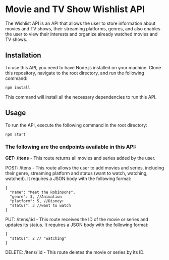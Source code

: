 # Movie and TV Show Wishlist API

The Wishlist API is an API that allows the user to store information about movies and TV shows, their streaming platforms, genres, and also enables the user to view their interests and organize already watched movies and TV shows.

<h2>Installation</h2>
To use this API, you need to have Node.js installed on your machine. Clone this repository, navigate to the root directory, and run the following command:

```npm install```

This command will install all the necessary dependencies to run this API.

<h2>Usage</h2>
To run the API, execute the following command in the root directory:

```npm start```


<h3>The following are the endpoints available in this API:</h3>

<strong>GET: /itens</strong> - This route returns all movies and series added by the user.

POST: /itens - This route allows the user to add movies and series, including their genre, streaming platform and status (want to watch, watching, watched). It requires a JSON body with the following format:

```
{
  "name": "Meet the Robinsons",
  "genre": 3, //Animation
  "platform": 5, //Disney+
  "status": 3 //want to watch
}
```

PUT: /itens/:id - This route receives the ID of the movie or series and updates its status. It requires a JSON body with the following format:

```
{
  "status": 2 // "watching"
}
```

DELETE: /itens/:id - This route deletes the movie or series by its ID.
